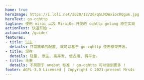 ```yaml
---
home: true
heroImage: https://i.loli.net/2020/12/20/qSLMDWxiocRQgu6.jpg
heroText: go-cqhttp
tagline: 使用 mirai 以及 MiraiGo 开发的 cqhttp golang 原生实现
actionText: 快速开始 →
actionLink: /guide/
features:
- title: 过去
  details: 只需简单的配置, 就可以基于 go-cqhttp 使用框架开发。
- title: 现在
  details: 轻量, 原生, 高并发, 低占用, 跨平台。
- title: 未来
  details: 不局限于 onebot 标准 ! go-cqhttp 可以做到更多 !
footer: AGPL-3.0 Licensed | Copyright © 2021-present Mrs4s
---
```

